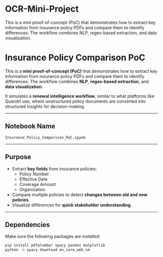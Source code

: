 # OCR-Mini-Project

This is a mini proof-of-concept (PoC) that demonstrates how to extract key information from insurance policy PDFs and compare them to identify differences. The workflow combines NLP, regex-based extraction, and data visualization.

# Insurance Policy Comparison PoC

This is a **mini proof-of-concept (PoC)** that demonstrates how to extract key information from insurance policy PDFs and compare them to identify differences. The workflow combines **NLP**, **regex-based extraction**, and **data visualization**.

It simulates a **renewal intelligence workflow**, similar to what platforms like Quandri use, where unstructured policy documents are converted into structured insights for decision-making.

---

## Notebook Name
`Insurance_Policy_Comparison_PoC.ipynb`

---

## Purpose
- Extract **key fields** from insurance policies:
  - Policy Number  
  - Effective Date  
  - Coverage Amount  
  - Organization  
- Compare multiple policies to detect **changes between old and new policies**.  
- Visualize differences for **quick stakeholder understanding**.  

---

## Dependencies
Make sure the following packages are installed:

```bash
pip install pdfplumber spacy pandas matplotlib
python -m spacy download en_core_web_sm
